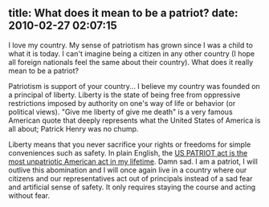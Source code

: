 title: What does it mean to be a patriot?
date: 2010-02-27 02:07:15
---

<p>I love my country.  My sense of patriotism has grown since I was a child to what it is today.  I can't imagine being a citizen in any other country (I hope all foreign nationals feel the same about their country).  What does it really mean to be a patriot?</p>  <p>Patriotism is support of your country... I believe my country was founded on a principal of liberty.  Liberty is the state of being free from oppressive restrictions imposed by authority on one's way of life or behavior (or political views).  "Give me liberty of give me death" is a very famous American quote that deeply represents what the United States of America is all about; Patrick Henry was no chump.</p>  <p>Liberty means that you never sacrifice your rights or freedoms for simple conveniences such as safety.  In plain English, the <a href="http://www.eff.org/deeplinks/2010/02/epic-fail-congress-usa-patriot-act-renewed-without">US PATRIOT act is the most unpatriotic American act in my lifetime</a>.  Damn sad.  I am a patriot, I will outlive this abomination and I will once again live in a country where our citizens and our representatives act out of principals instead of a sad fear and artificial sense of safety.  It only requires staying the course and acting without fear.</p>
